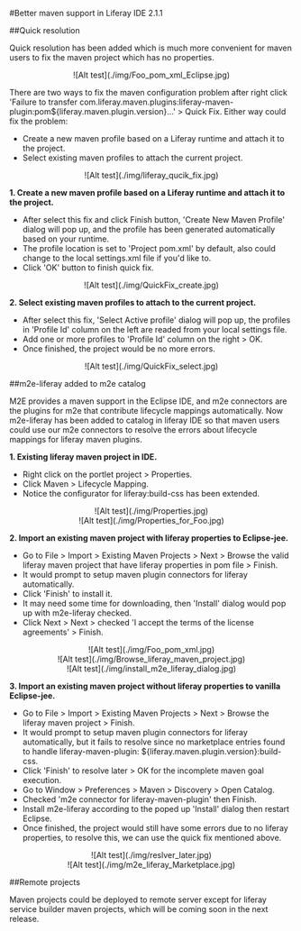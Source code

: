 #Better maven support in Liferay IDE 2.1.1

##Quick resolution

Quick resolution has been added which is much more convenient for maven users to fix the maven project which has no properties.
<center>![Alt test](./img/Foo_pom_xml_Eclipse.jpg)</center>

There are two ways to fix the maven configuration problem after right click 'Failure to transfer com.liferay.maven.plugins:liferay-maven-plugin:pom${liferay.maven.plugin.version}...' > Quick Fix. Either way could fix the problem:

- Create a new maven profile based on a Liferay runtime and attach it to the project.
- Select existing maven profiles to attach the current project. 
<center>![Alt test](./img/liferay_qucik_fix.jpg)</center>

**1. Create a new maven profile based on a Liferay runtime and attach it to the project.**

- After select this fix and click Finish button, 'Create New Maven Profile' dialog will pop up, and the profile has been generated automatically based on your runtime.
- The profile location is set to 'Project pom.xml' by default, also could change to the local settings.xml file if you'd like to.
- Click 'OK' button to finish quick fix.
<center>![Alt test](./img/QuickFix_create.jpg)</center>

**2. Select existing maven profiles to attach to the current project.**

- After select this fix, 'Select Active profile' dialog will pop up, the profiles in 'Profile Id' column on the left are readed from your local settings file.
- Add one or more profiles to 'Profile Id' column on the right \> OK.
- Once finished, the project would be no more errors.
<center>![Alt test](./img/QuickFix_select.jpg)</center>


##m2e\-liferay added to m2e catalog

M2E provides a maven support in the Eclipse IDE, and m2e connectors are the plugins for m2e that contribute lifecycle mappings automatically. Now m2e-liferay has been added to catalog in liferay IDE so that maven users could use our m2e connectors to resolve the errors about lifecycle mappings for liferay maven plugins. 

**1. Existing liferay maven project in IDE.**

- Right click on the portlet project \> Properties. 
- Click Maven \> Lifecycle Mapping.
- Notice the configurator for liferay:build-css has been extended.
<center>![Alt test](./img/Properties.jpg)</center>
<center>![Alt test](./img/Properties_for_Foo.jpg)</center>

**2. Import an existing maven project with liferay properties to Eclipse-jee.**

- Go to File \> Import \> Existing Maven Projects \> Next \> Browse the valid liferay maven project that have liferay properties in pom file \> Finish.
- It would prompt to setup maven plugin connectors for liferay automatically.
- Click 'Finish' to install it. 
- It may need some time for downloading, then 'Install' dialog would pop up with m2e\-liferay checked.
- Click Next > Next > checked 'I accept the terms of the license agreements' \> Finish.
<center>![Alt test](./img/Foo_pom_xml.jpg)</center>
<center>![Alt test](./img/Browse_liferay_maven_project.jpg)</center>
<center>![Alt test](./img/install_m2e_liferay_dialog.jpg)</center>

**3. Import an existing maven project without liferay properties to vanilla Eclipse\-jee.**

- Go to File \> Import \> Existing Maven Projects \> Next \> Browse the liferay maven project \> Finish.
- It would prompt to setup maven plugin connectors for liferay automatically, but it fails to resolve since no marketplace entries found to handle liferay\-maven\-plugin: $\{liferay.maven.plugin.version\}:build\-css.
- Click 'Finish' to resolve later \> OK for the incomplete maven goal execution.
- Go to Window \> Preferences \> Maven \> Discovery \> Open Catalog.
- Checked 'm2e connector for liferay\-maven\-plugin' then Finish.
- Install m2e\-liferay according to the poped up 'Install' dialog then restart Eclipse.
- Once finished, the project would still have some errors due to no liferay properties, to resolve this, we can use the quick fix mentioned above. 
<center>![Alt test](./img/reslver_later.jpg)</center>
<center>![Alt test](./img/m2e_liferay_Marketplace.jpg)</center>


##Remote projects

Maven projects could be deployed to remote server except for liferay service builder maven projects, which will be coming soon in the next release. 